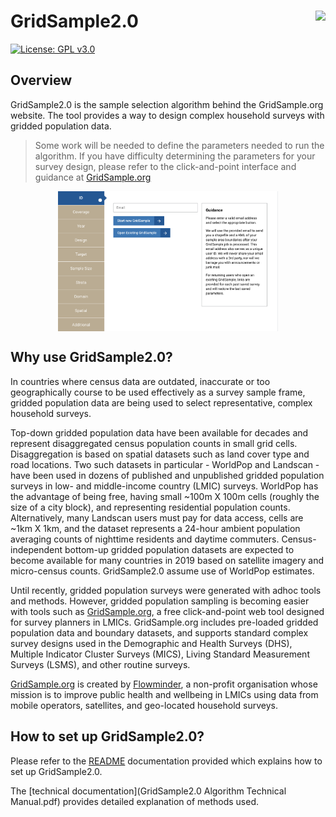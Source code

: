 # GridSample2.0 <a href='https://flowminder.org/'><img src='https://res.cloudinary.com/devex/image/fetch/c_fit,h_110,w_250/https://neo-assets.s3.amazonaws.com/assets/0128/1552/featurebox-flowminder.jpg' align="right" height="139" /></a>

[![License: GPL v3.0](https://img.shields.io/github/license/Flowminder/GridSample2.0.svg?style=flat-square)](https://www.gnu.org/licenses/quick-guide-gplv3.html)

## Overview

GridSample2.0 is the sample selection algorithm behind the GridSample.org website. The tool provides a way to design complex household surveys with gridded population data.

> Some work will be needed to define the parameters needed to run the algorithm. If you have difficulty determining the parameters for your survey design, please refer to the click-and-point interface and guidance at [GridSample.org](http://gridsample.org/)

<img src="GridSampleWebsite.png" width="70%" style="display: block; margin: auto;" />

## Why use GridSample2.0?

In countries where census data are outdated, inaccurate or too geographically course to be used effectively as a survey sample frame, gridded population data are being used to select representative, complex household surveys.
 
Top-down gridded population data have been available for decades and represent
disaggregated census population counts in small grid cells. Disaggregation is based on spatial datasets such as land cover type and road locations. Two such datasets in particular - WorldPop and Landscan - have been used in dozens of published and unpublished gridded population surveys in low- and middle-income country (LMIC) surveys. WorldPop has the advantage of being free, having small ~100m X 100m cells (roughly the size of a city block), and representing residential population counts. Alternatively, many Landscan users must pay for data access, cells are ~1km X 1km, and the dataset represents a 24-hour ambient population averaging counts of nighttime residents and daytime commuters. Census-independent bottom-up gridded population datasets are expected to become available for many countries in 2019 based on satellite imagery and micro-census counts. GridSample2.0 assume use of WorldPop estimates.

Until recently, gridded population surveys were generated with adhoc tools and methods. However, gridded population sampling is becoming easier with tools such as [GridSample.org](http://gridsample.org/), a free click-and-point web tool designed for survey planners in LMICs. GridSample.org includes pre-loaded gridded population data and boundary datasets, and supports standard complex survey designs used in the Demographic and Health Surveys (DHS), Multiple Indicator Cluster Surveys (MICS), Living Standard Measurement Surveys (LSMS), and other routine surveys. 

[GridSample.org](http://gridsample.org/) is created by [Flowminder](https://flowminder.org), a non-profit organisation whose mission is to improve public health and wellbeing in LMICs using data from mobile operators, satellites, and geo-located household surveys.

## How to set up GridSample2.0?

Please refer to the [README](https://github.com/Flowminder/GridSample2.0/blob/master/GridSample/README.md) documentation provided which explains how to set up GridSample2.0.

The [technical documentation](GridSample2.0 Algorithm Technical Manual.pdf) provides detailed explanation of methods used.
